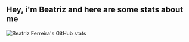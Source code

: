 ## Hey, i'm Beatriz and here are some stats about me

![Beatriz Ferreira's GitHub stats](https://github-readme-stats.vercel.app/api?username=beaferreira&hide=contribs,prs)
